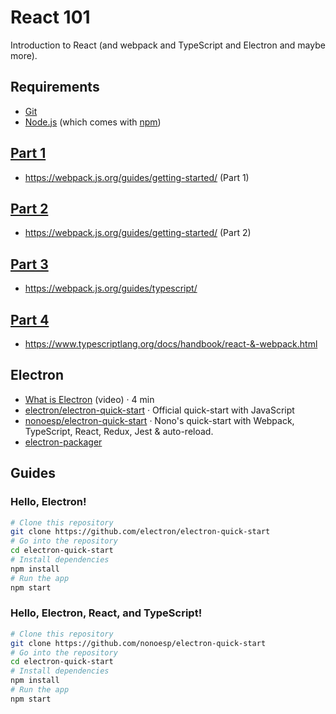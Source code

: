 # React 101

Introduction to React (and webpack and TypeScript and Electron and maybe more).

## Requirements

- [Git](https://git-scm.com)
- [Node.js](https://nodejs.org/en/download/) (which comes with [npm](http://npmjs.com))

## [Part 1](https://github.com/nonoesp/react-101/tree/01-webpack)

- <https://webpack.js.org/guides/getting-started/> (Part 1)

## [Part 2](https://github.com/nonoesp/react-101/tree/02-webpack-config)

- <https://webpack.js.org/guides/getting-started/> (Part 2)

## [Part 3](https://github.com/nonoesp/react-101/tree/03-typescript)

- <https://webpack.js.org/guides/typescript/>

## [Part 4](https://github.com/nonoesp/react-101/tree/04-react)

- <https://www.typescriptlang.org/docs/handbook/react-&-webpack.html>

## Electron

- [What is Electron](https://www.youtube.com/watch?v=8YP_nOCO-4Q) (video) · 4 min
- [electron/electron-quick-start](https://github.com/electron/electron-quick-start) · Official quick-start with JavaScript
- [nonoesp/electron-quick-start](https://github.com/nonoesp/electron-quick-start) · Nono's quick-start with Webpack, TypeScript, React, Redux, Jest & auto-reload.
- [electron-packager](https://github.com/electron-userland/electron-packager)

## Guides

### Hello, Electron!

```bash
# Clone this repository
git clone https://github.com/electron/electron-quick-start
# Go into the repository
cd electron-quick-start
# Install dependencies
npm install
# Run the app
npm start
```


### Hello, Electron, React, and TypeScript!

```bash
# Clone this repository
git clone https://github.com/nonoesp/electron-quick-start
# Go into the repository
cd electron-quick-start
# Install dependencies
npm install
# Run the app
npm start
```
